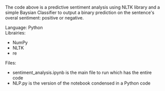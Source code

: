 The code above is a predictive sentiment analysis using NLTK library and a simple Baysian Classifier 
to output a binary prediction on the sentence's overal sentiment: positive or negative. 

Language: Python  
Librairies:  
- NumPy  
- NLTK  
- re  

Files: 
- sentiment_analysis.ipynb is the main file to run which has the entire code  
- NLP.py is the version of the notebook condensed in a Python code  




